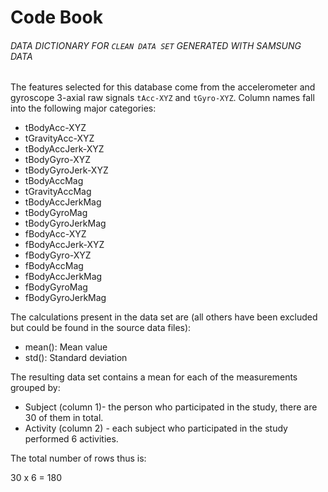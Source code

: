 # Code Book
###### DATA DICTIONARY FOR `CLEAN DATA SET` GENERATED WITH SAMSUNG DATA

The features selected for this database come from the accelerometer and gyroscope 3-axial raw signals `tAcc-XYZ` and `tGyro-XYZ`.
Column names fall into the following major categories:

- tBodyAcc-XYZ
- tGravityAcc-XYZ
- tBodyAccJerk-XYZ
- tBodyGyro-XYZ
- tBodyGyroJerk-XYZ
- tBodyAccMag
- tGravityAccMag
- tBodyAccJerkMag
- tBodyGyroMag
- tBodyGyroJerkMag
- fBodyAcc-XYZ
- fBodyAccJerk-XYZ
- fBodyGyro-XYZ
- fBodyAccMag
- fBodyAccJerkMag
- fBodyGyroMag
- fBodyGyroJerkMag

The calculations present in the data set are (all others have been excluded but could be found in the source data files):
- mean(): Mean value
- std(): Standard deviation

The resulting data set contains a mean for each of the measurements grouped by:
- Subject (column 1)- the person who participated in the study, there are 30 of them in total.
- Activity (column 2) - each subject who participated in the study performed 6 activities.

The total number of rows thus is:

30 x 6 = 180